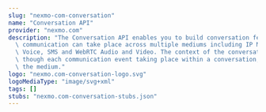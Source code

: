 ```yaml
---
slug: "nexmo-com-conversation"
name: "Conversation API"
provider: "nexmo.com"
description: "The Conversation API enables you to build conversation features where\
  \ communication can take place across multiple mediums including IP Messaging, PSTN\
  \ Voice, SMS and WebRTC Audio and Video. The context of the conversations is maintained\
  \ though each communication event taking place within a conversation, no matter\
  \ the medium."
logo: "nexmo.com-conversation-logo.svg"
logoMediaType: "image/svg+xml"
tags: []
stubs: "nexmo.com-conversation-stubs.json"
---
```

